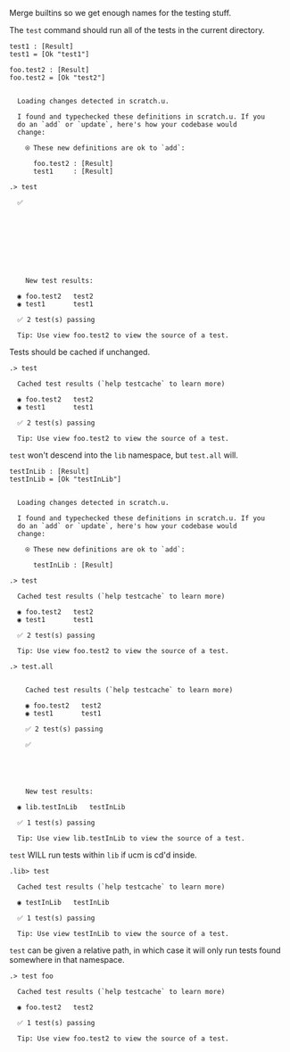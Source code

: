 Merge builtins so we get enough names for the testing stuff.

The `test` command should run all of the tests in the current directory.

```unison
test1 : [Result]
test1 = [Ok "test1"]

foo.test2 : [Result]
foo.test2 = [Ok "test2"]
```

```ucm

  Loading changes detected in scratch.u.

  I found and typechecked these definitions in scratch.u. If you
  do an `add` or `update`, here's how your codebase would
  change:
  
    ⍟ These new definitions are ok to `add`:
    
      foo.test2 : [Result]
      test1     : [Result]

```
```ucm
.> test

  ✅  

  

  

  

  

    New test results:
  
  ◉ foo.test2   test2
  ◉ test1       test1
  
  ✅ 2 test(s) passing
  
  Tip: Use view foo.test2 to view the source of a test.

```
Tests should be cached if unchanged.

```ucm
.> test

  Cached test results (`help testcache` to learn more)
  
  ◉ foo.test2   test2
  ◉ test1       test1
  
  ✅ 2 test(s) passing
  
  Tip: Use view foo.test2 to view the source of a test.

```
`test` won't descend into the `lib` namespace, but `test.all` will.

```unison
testInLib : [Result]
testInLib = [Ok "testInLib"]
```

```ucm

  Loading changes detected in scratch.u.

  I found and typechecked these definitions in scratch.u. If you
  do an `add` or `update`, here's how your codebase would
  change:
  
    ⍟ These new definitions are ok to `add`:
    
      testInLib : [Result]

```
```ucm
.> test

  Cached test results (`help testcache` to learn more)
  
  ◉ foo.test2   test2
  ◉ test1       test1
  
  ✅ 2 test(s) passing
  
  Tip: Use view foo.test2 to view the source of a test.

.> test.all

    
    Cached test results (`help testcache` to learn more)
    
    ◉ foo.test2   test2
    ◉ test1       test1
    
    ✅ 2 test(s) passing
    
    ✅  

  

  

    New test results:
  
  ◉ lib.testInLib   testInLib
  
  ✅ 1 test(s) passing
  
  Tip: Use view lib.testInLib to view the source of a test.

```
`test` WILL run tests within `lib` if ucm is cd'd inside.

```ucm
.lib> test

  Cached test results (`help testcache` to learn more)
  
  ◉ testInLib   testInLib
  
  ✅ 1 test(s) passing
  
  Tip: Use view testInLib to view the source of a test.

```
`test` can be given a relative path, in which case it will only run tests found somewhere in that namespace.

```ucm
.> test foo

  Cached test results (`help testcache` to learn more)
  
  ◉ foo.test2   test2
  
  ✅ 1 test(s) passing
  
  Tip: Use view foo.test2 to view the source of a test.

```
